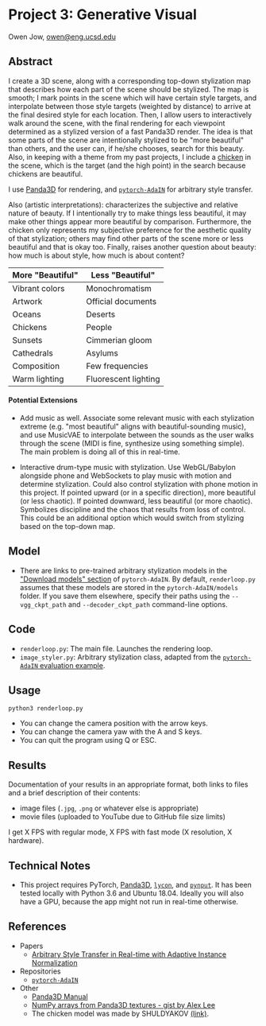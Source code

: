 # Project 3: Generative Visual

Owen Jow, owen@eng.ucsd.edu

## Abstract

I create a 3D scene, along with a corresponding top-down stylization map that describes how each part of the scene should be stylized. The map is smooth; I mark points in the scene which will have certain style targets, and interpolate between those style targets (weighted by distance) to arrive at the final desired style for each location. Then, I allow users to interactively walk around the scene, with the final rendering for each viewpoint determined as a stylized version of a fast Panda3D render. The idea is that some parts of the scene are intentionally stylized to be "more beautiful" than others, and the user can, if he/she chooses, search for this beauty. Also, in keeping with a theme from my past projects, I include a [chicken](https://www.turbosquid.com/3d-models/christmas-chicken-grey-art-3d-1266316) in the scene, which is the target (and the high point) in the search because chickens are beautiful.

I use [Panda3D](https://www.panda3d.org/) for rendering, and [`pytorch-AdaIN`](https://github.com/naoto0804/pytorch-AdaIN) for arbitrary style transfer.

Also (artistic interpretations): characterizes the subjective and relative nature of beauty. If I intentionally try to make things less beautiful, it may make other things appear more beautiful by comparison. Furthermore, the chicken only represents my subjective preference for the aesthetic quality of that stylization; others may find other parts of the scene more or less beautiful and that is okay too. Finally, raises another question about beauty: how much is about style, how much is about content?

| More "Beautiful" | Less "Beautiful"     |
| ---------------- | -------------------- |
| Vibrant colors   | Monochromatism       |
| Artwork          | Official documents   |
| Oceans           | Deserts              |
| Chickens         | People               |
| Sunsets          | Cimmerian gloom      |
| Cathedrals       | Asylums              |
| Composition      | Few frequencies      |
| Warm lighting    | Fluorescent lighting |

#### Potential Extensions

- Add music as well. Associate some relevant music with each stylization extreme (e.g. "most beautiful" aligns with beautiful-sounding music), and use MusicVAE to interpolate between the sounds as the user walks through the scene (MIDI is fine, synthesize using something simple). The main problem is doing all of this in real-time.

- Interactive drum-type music with stylization. Use WebGL/Babylon alongside phone and WebSockets to play music with motion and determine stylization. Could also control stylization with phone motion in this project. If pointed upward (or in a specific direction), more beautiful (or less chaotic). If pointed downward, less beautiful (or more chaotic). Symbolizes discipline and the chaos that results from loss of control. This could be an additional option which would switch from stylizing based on the top-down map.

## Model

- There are links to pre-trained arbitrary stylization models in the ["Download models" section](https://github.com/naoto0804/pytorch-AdaIN#download-models) of `pytorch-AdaIN`. By default, `renderloop.py` assumes that these models are stored in the `pytorch-AdaIN/models` folder. If you save them elsewhere, specify their paths using the `--vgg_ckpt_path` and `--decoder_ckpt_path` command-line options.

## Code

- `renderloop.py`: The main file. Launches the rendering loop.
- `image_styler.py`: Arbitrary stylization class, adapted from the [`pytorch-AdaIN` evaluation example](https://github.com/naoto0804/pytorch-AdaIN/blob/master/test.py).

## Usage

```
python3 renderloop.py
```

- You can change the camera position with the arrow keys.
- You can change the camera yaw with the A and S keys.
- You can quit the program using Q or ESC.

## Results

Documentation of your results in an appropriate format, both links to files and a brief description of their contents:
- image files (`.jpg`, `.png` or whatever else is appropriate)
- movie files (uploaded to YouTube due to GitHub file size limits)

I get X FPS with regular mode, X FPS with fast mode (X resolution, X hardware).

## Technical Notes

- This project requires PyTorch, [Panda3D](https://www.panda3d.org/), [`lycon`](https://github.com/ethereon/lycon), and [`pynput`](https://pypi.org/project/pynput/). It has been tested locally with Python 3.6 and Ubuntu 18.04. Ideally you will also have a GPU, because the app might not run in real-time otherwise.

## References

- Papers
  - [Arbitrary Style Transfer in Real-time with Adaptive Instance Normalization](https://arxiv.org/pdf/1703.06868.pdf)
- Repositories
  - [`pytorch-AdaIN`](https://github.com/naoto0804/pytorch-AdaIN)
- Other
  - [Panda3D Manual](https://www.panda3d.org/manual/)
  - [NumPy arrays from Panda3D textures - gist by Alex Lee](https://gist.github.com/alexlee-gk/b28fb962c9b2da586d1591bac8888f1f)
  - The chicken model was made by SHULDYAKOV [(link)](https://www.turbosquid.com/3d-models/christmas-chicken-grey-art-3d-1266316).
